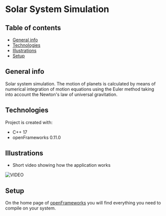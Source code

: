 # Solar System Simulation

## Table of contents
* [General info](#general-info)
* [Technologies](#technologies)
* [Illustrations](#illustrations)
* [Setup](#setup)

## General info
Solar system simulation. The motion of planets is calculated by means of numerical integration of motion equations using the Euler method taking into account the Newton's law of universal gravitation. 

## Technologies
Project is created with:
* C++ 17
* openFrameworks 0.11.0

## Illustrations
* Short video showing how the application works

![VIDEO](presentation.gif)

## Setup
On the home page of [openFrameworks](https://openframeworks.cc/download/) you will find everything you need to compile on your system.
